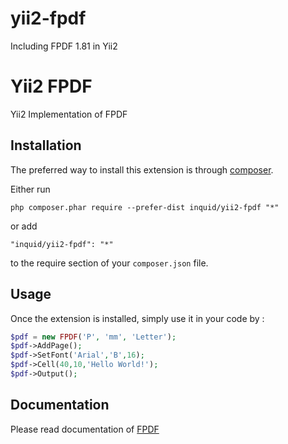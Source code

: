 # yii2-fpdf
Including FPDF 1.81 in Yii2

Yii2 FPDF
==================
Yii2 Implementation of FPDF

Installation
------------

The preferred way to install this extension is through [composer](http://getcomposer.org/download/).

Either run

```
php composer.phar require --prefer-dist inquid/yii2-fpdf "*"
```

or add

```
"inquid/yii2-fpdf": "*"
```

to the require section of your `composer.json` file.


Usage
-----

Once the extension is installed, simply use it in your code by  :

```php
$pdf = new FPDF('P', 'mm', 'Letter');
$pdf->AddPage();
$pdf->SetFont('Arial','B',16);
$pdf->Cell(40,10,'Hello World!');
$pdf->Output();
```


## Documentation
Please read documentation of [FPDF](http://fpdf.de/dokumentation/)
